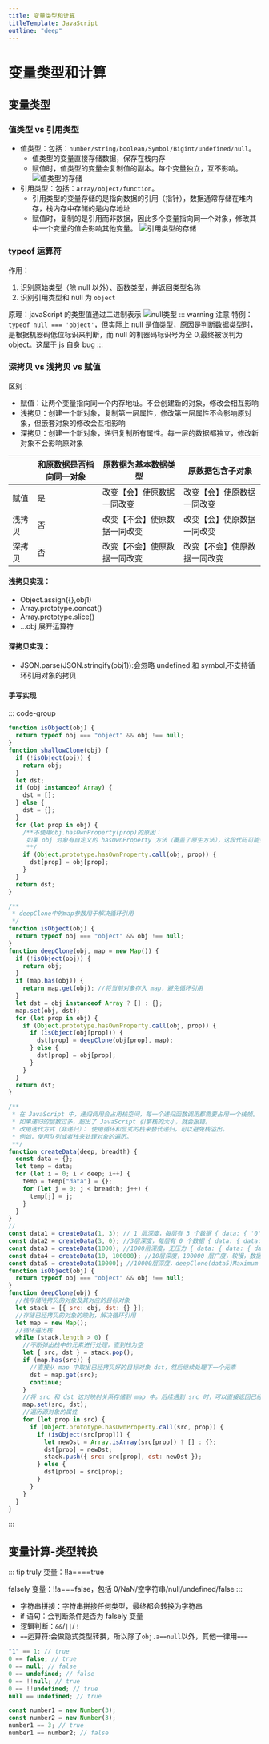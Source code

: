 ```yaml
---
title: 变量类型和计算
titleTemplate: JavaScript
outline: "deep"
---
```


# 变量类型和计算

## 变量类型

### 值类型 vs 引用类型

- 值类型：包括：`number/string/boolean/Symbol/Bigint/undefined/null`。
  - 值类型的变量直接存储数据，保存在栈内存
  - 赋值时，值类型的变量会复制值的副本。每个变量独立，互不影响。
    ![值类型的存储](./imgs//001_primitive_type.png)
- 引用类型：包括：`array/object/function`。
  - 引用类型的变量存储的是指向数据的引用（指针），数据通常存储在堆内存，栈内存中存储的是内存地址
  - 赋值时，复制的是引用而非数据，因此多个变量指向同一个对象，修改其中一个变量的值会影响其他变量。
    ![引用类型的存储](./imgs/001_object_type.png)

### typeof 运算符

作用：

1. 识别原始类型（除 null 以外）、函数类型，并返回类型名称
2. 识别引用类型和 null 为 `object`

原理：javaScript 的类型值通过二进制表示
![null类型](./imgs//001_null.png)
::: warning 注意
特例：`typeof null === 'object'`，但实际上 null 是值类型，原因是判断数据类型时，是根据机器码低位标识来判断，而 null 的机器码标识号为全 0,最终被误判为 object。这属于 js 自身 bug
:::

### 深拷贝 vs 浅拷贝 vs 赋值

区别：

- 赋值：让两个变量指向同一个内存地址。不会创建新的对象，修改会相互影响
- 浅拷贝：创建一个新对象，复制第一层属性，修改第一层属性不会影响原对象，但嵌套对象的修改会互相影响
- 深拷贝：创建一个新对象，递归复制所有属性。每一层的数据都独立，修改新对象不会影响原对象

|        | 和原数据是否指向同一对象 | 原数据为基本数据类型         | 原数据包含子对象             |
| ------ | ------------------------ | ---------------------------- | ---------------------------- |
| 赋值   | 是                       | 改变【会】使原数据一同改变   | 改变【会】使原数据一同改变   |
| 浅拷贝 | 否                       | 改变【不会】使原数据一同改变 | 改变【会】使原数据一同改变   |
| 深拷贝 | 否                       | 改变【不会】使原数据一同改变 | 改变【不会】使原数据一同改变 |

#### 浅拷贝实现：

- Object.assign({},obj1)
- Array.prototype.concat()
- Array.prototype.slice()
- ...obj 展开运算符

#### 深拷贝实现：

- JSON.parse(JSON.stringify(obj1)):会忽略 undefined 和 symbol,不支持循环引用对象的拷贝

#### 手写实现

::: code-group

```js [浅拷贝]
function isObject(obj) {
  return typeof obj === "object" && obj !== null;
}
function shallowClone(obj) {
  if (!isObject(obj)) {
    return obj;
  }
  let dst;
  if (obj instanceof Array) {
    dst = [];
  } else {
    dst = {};
  }
  for (let prop in obj) {
    /**不使用obj.hasOwnProperty(prop)的原因：
     如果 obj 对象有自定义的 hasOwnProperty 方法（覆盖了原生方法），这段代码可能会失败
     **/
    if (Object.prototype.hasOwnProperty.call(obj, prop)) {
      dst[prop] = obj[prop];
    }
  }
  return dst;
}
```

```js [深拷贝]
/**
 * deepClone中的map参数用于解决循环引用
 */
function isObject(obj) {
  return typeof obj === "object" && obj !== null;
}
function deepClone(obj, map = new Map()) {
  if (!isObject(obj)) {
    return obj;
  }
  if (map.has(obj)) {
    return map.get(obj); //将当前对象存入 map，避免循环引用
  }
  let dst = obj instanceof Array ? [] : {};
  map.set(obj, dst);
  for (let prop in obj) {
    if (Object.prototype.hasOwnProperty.call(obj, prop)) {
      if (isObject(obj[prop])) {
        dst[prop] = deepClone(obj[prop], map);
      } else {
        dst[prop] = obj[prop];
      }
    }
  }
  return dst;
}
```

```js [解决深拷贝的爆栈问题]
/**
 * 在 JavaScript 中，递归调用会占用栈空间，每一个递归函数调用都需要占用一个栈帧。
 * 如果递归的层数过多，超出了 JavaScript 引擎栈的大小，就会报错。
 * 改用迭代方式（非递归）： 使用循环和显式的栈来替代递归，可以避免栈溢出。
 * 例如，使用队列或者栈来处理对象的遍历。
 **/
function createData(deep, breadth) {
  const data = {};
  let temp = data;
  for (let i = 0; i < deep; i++) {
    temp = temp["data"] = {};
    for (let j = 0; j < breadth; j++) {
      temp[j] = j;
    }
  }
}
//
const data1 = createData(1, 3); // 1 层深度，每层有 3 个数据 { data: { '0': 0, '1': 1, '2': 2 } }
const data2 = createData(3, 0); //3层深度，每层有 0 个数据 { data: { data: { data: {} } } }
const data3 = createData(1000); //1000层深度，无压力 { data: { data: { data: [Object] } }
const data4 = createData(10, 100000); //10层深度，100000 层广度，较慢，数据遍历需要时间
const data5 = createData(10000); //10000层深度，deepClone(data5)Maximum call stack size exceeded
function isObject(obj) {
  return typeof obj === "object" && obj !== null;
}
function deepClone(obj) {
  //栈存储待拷贝的对象及其对应的目标对象
  let stack = [{ src: obj, dst: {} }];
  //存储已经拷贝的对象的映射，解决循环引用
  let map = new Map();
  //循环遍历栈
  while (stack.length > 0) {
    //不断弹出栈中的元素进行处理，直到栈为空
    let { src, dst } = stack.pop();
    if (map.has(src)) {
      //直接从 map 中取出已经拷贝好的目标对象 dst，然后继续处理下一个元素
      dst = map.get(src);
      continue;
    }
    //将 src 和 dst 这对映射关系存储到 map 中。后续遇到 src 时，可以直接返回已经拷贝的目标对象
    map.set(src, dst);
    //遍历源对象的属性
    for (let prop in src) {
      if (Object.prototype.hasOwnProperty.call(src, prop)) {
        if (isObject(src[prop])) {
          let newDst = Array.isArray(src[prop]) ? [] : {};
          dst[prop] = newDst;
          stack.push({ src: src[prop], dst: newDst });
        } else {
          dst[prop] = src[prop];
        }
      }
    }
  }
}
```

:::

## 变量计算-类型转换

::: tip
truly 变量：!!a====true

falsely 变量：!!a===false，包括 0/NaN/空字符串/null/undefined/false
:::

- 字符串拼接：字符串拼接任何类型，最终都会转换为字符串
- if 语句：会判断条件是否为 falsely 变量
- 逻辑判断：`&&`/`||`/`！`
- `==`运算符:会做隐式类型转换，所以除了`obj.a==null`以外，其他一律用`===`

```js
"1" == 1; // true
0 == false; // true
0 == null; // false
0 == undefined; // false
0 == !!null; // true
0 == !!undefined; // true
null == undefined; // true

const number1 = new Number(3);
const number2 = new Number(3);
number1 == 3; // true
number1 == number2; // false
```
